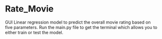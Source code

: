 # Rate_Movie
GUI Linear regression model to predict the overall movie rating based on five parameters.
Run the main.py file to get the terminal which allows you to either train or test the model.
